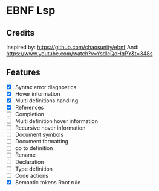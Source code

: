 # EBNF Lsp

## Credits

Inspired by: <https://github.com/chaosunity/ebnf>
And: <https://www.youtube.com/watch?v=YsdlcQoHqPY&t=348s>

## Features

- [x] Syntax error diagnostics
- [x] Hover information
- [x] Multi definitions handling
- [x] References
- [ ] Completion
- [ ] Multi definition hover information
- [ ] Recursive hover information
- [ ] Document symbols
- [ ] Document formatting
- [ ] go to definition
- [ ] Rename
- [ ] Declaration
- [ ] Type definition
- [ ] Code actions
- [X] Semantic tokens Root rule
